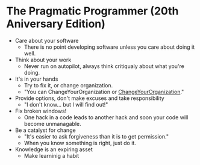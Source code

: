 # The Pragmatic Programmer (20th Aniversary Edition)

- Care about your software
  - There is no point developing software unless you care about doing it well.
- Think about your work
  - Never run on autopilot, always think critiqualy about what you're doing.
- It's in your hands
  - Try to fix it, or change organization.
  - "You can ChangeYourOrganization or [ChangeYourOrganization](https://wiki.c2.com/?ChangeYourOrganization)."
- Provide options, don't make excuses and take responsibility
  - "I don't know... but I will find out!"
- Fix broken windows!
  - One hack in a code leads to another hack and soon your code will become unmanagable.
- Be a catalyst for change
  - "It's easier to ask forgiveness than it is to get permission."
  - When you know something is right, just do it.
- Knowledge is an expiring asset
  - Make learninig a habit

